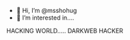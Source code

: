 - 👋 Hi, I’m @msshohug
- 👀 I’m interested in.... 


HACKING WORLD..... DARKWEB HACKER
<!---
msshohug/msshohug is a ✨ special ✨ repository because its `README.md` (this file) appears on your GitHub profile.
You can click the Preview link to take a look at your changes.
--->
